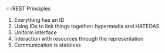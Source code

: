 ==REST Principles

1. Everything has an ID
2. Using IDs to link things together: hypermedia and HATEOAS
3. Uniform interface
4. Interaction with resources through the representation
5. Communication is stateless

